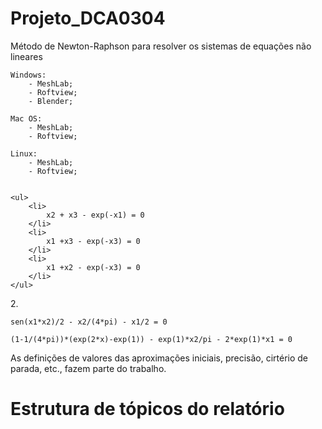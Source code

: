 # Projeto_DCA0304

Método de Newton-Raphson para resolver os sistemas de equações não lineares

    Windows:
        - MeshLab;
        - Roftview;
        - Blender;
    
    Mac OS:
        - MeshLab;
        - Roftview;
    
    Linux:
        - MeshLab;
        - Roftview;
        

    <ul>
        <li>
            x2 + x3 - exp(-x1) = 0
        </li>
        <li>
            x1 +x3 - exp(-x3) = 0
        </li>
        <li>
            x1 +x2 - exp(-x3) = 0
        </li>
    </ul>
    

<p>2.</p>

    sen(x1*x2)/2 - x2/(4*pi) - x1/2 = 0
    
    (1-1/(4*pi))*(exp(2*x)-exp(1)) - exp(1)*x2/pi - 2*exp(1)*x1 = 0
    
As definições de valores das aproximações iniciais, precisão, cirtério de parada, etc., fazem parte do trabalho.

# Estrutura de tópicos do relatório


